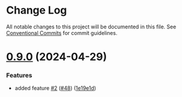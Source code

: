 # Change Log

All notable changes to this project will be documented in this file.
See [Conventional Commits](https://conventionalcommits.org) for commit guidelines.

# [0.9.0](https://github.com/gbublys/semantic-versioned-monorepo-setup/compare/@semantic-versioned-monorepo-setup/app-one@0.6.0...@semantic-versioned-monorepo-setup/app-one@0.9.0) (2024-04-29)


### Features

* added feature [#2](https://github.com/gbublys/semantic-versioned-monorepo-setup/issues/2) ([#48](https://github.com/gbublys/semantic-versioned-monorepo-setup/issues/48)) ([1e19e1d](https://github.com/gbublys/semantic-versioned-monorepo-setup/commit/1e19e1def55c08f4df6546e0d05441bb7e6065b2))
